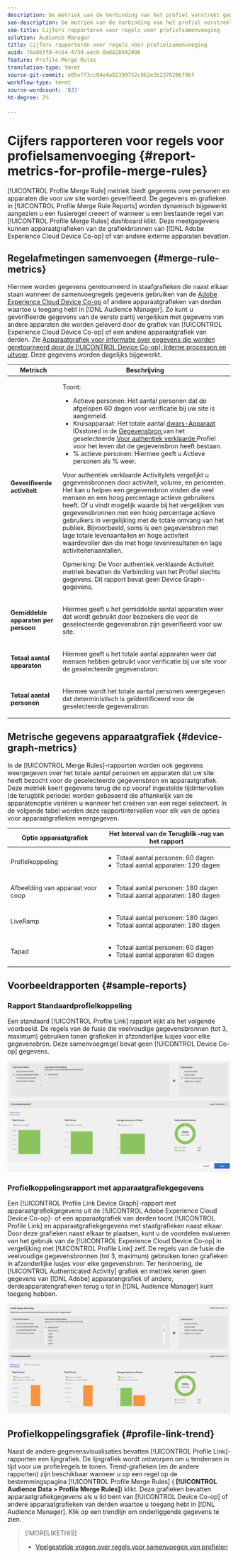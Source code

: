 ```yaml
---
description: De metriek van de Verbinding van het profiel verstrekt gegevens over mensen en apparaten die aan uw plaats voor authentiek verklaren. De gegevens en grafieken in de Verbinding van het Profiel werken dynamisch bij aangezien u een fusieregels creeert of wanneer u een bestaande regel van het dashboard van de Regels van de Fusie van het Profiel klikt. Deze cijfers kunnen apparaatgrafieken van de Adobe Experience Cloud Device Co-op of andere apparaatgrafiekbronnen van derden bevatten.
seo-description: De metriek van de Verbinding van het profiel verstrekt gegevens over mensen en apparaten die aan uw plaats voor authentiek verklaren. De gegevens en grafieken in de Verbinding van het Profiel werken dynamisch bij aangezien u een fusieregels creeert of wanneer u een bestaande regel van het dashboard van de Regels van de Fusie van het Profiel klikt. Deze cijfers kunnen apparaatgrafieken van de Adobe Experience Cloud Device Co-op of andere apparaatgrafiekbronnen van derden bevatten.
seo-title: Cijfers rapporteren voor regels voor profielsamenvoeging
solution: Audience Manager
title: Cijfers rapporteren voor regels voor profielsamenvoeging
uuid: 76a86ff0-4c64-4734-aec0-0a8828942096
feature: Profile Merge Rules
translation-type: tm+mt
source-git-commit: e05eff3cc04e4a82399752c862e2b2370286f96f
workflow-type: tm+mt
source-wordcount: '833'
ht-degree: 2%

---
```



# Cijfers rapporteren voor regels voor profielsamenvoeging {#report-metrics-for-profile-merge-rules}

[!UICONTROL Profile Merge Rule] metriek biedt gegevens over personen en apparaten die voor uw site worden geverifieerd. De gegevens en grafieken in [!UICONTROL Profile Merge Rule Reports] worden dynamisch bijgewerkt aangezien u een fusieregel creeert of wanneer u een bestaande regel van [!UICONTROL Profile Merge Rules] dashboard klikt. Deze meetgegevens kunnen apparaatgrafieken van de grafiekbronnen van [!DNL Adobe Experience Cloud Device Co-op] of van andere externe apparaten bevatten.

## Regelafmetingen samenvoegen {#merge-rule-metrics}

Hiermee worden gegevens geretourneerd in staafgrafieken die naast elkaar staan wanneer de samenvoegregels gegevens gebruiken van de [Adobe Experience Cloud Device Co-op](https://docs.adobe.com/content/help/en/device-co-op/using/about/overview.html) of andere apparaatgrafieken van derden waartoe u toegang hebt in [!DNL Audience Manager]. Zo kunt u geverifieerde gegevens van de eerste partij vergelijken met gegevens van andere apparaten die worden geleverd door de grafiek van [!UICONTROL Experience Cloud Device Co-op] of een andere apparaatgrafiek van derden. Zie [Apparaatgrafiek voor informatie over gegevens die worden geretourneerd door de [!UICONTROL Device Co-op]: Interne processen en uitvoer](https://docs.adobe.com/content/help/en/device-co-op/using/device-graph/device-graph-overview.html). Deze gegevens worden dagelijks bijgewerkt.

<table id="table_A7FB2F9804F84AC8A6DD05C0E6EE7555"> 
 <thead> 
  <tr> 
   <th colname="col1" class="entry"> Metrisch </th> 
   <th colname="col2" class="entry"> Beschrijving </th> 
  </tr> 
 </thead>
 <tbody> 
  <tr> 
   <td colname="col1"> <p> <b><span class="wintitle"> Geverifieerde activiteit</span></b> </p> </td> 
   <td colname="col2"> <p>Toont: </p> 
    <ul id="ul_7F7373919A4A49028EF4BF7B28D9F8E9"> 
     <li id="li_FE2F93C496D64ED8928B3E522C9585EA"> <span class="wintitle"> Actieve personen</span>: Het aantal personen dat de afgelopen 60 dagen voor verificatie bij uw site is aangemeld. </li> 
     <li id="li_60CFD26EE68B442683C0ED5FED1A79C8"> <span class="wintitle"> Kruisapparaat</span>: Het totale aantal  <a href="merge-rules-start.md#create-data-source"> dwars-Apparaat </a> IDsstored in de  <a href="https://docs.adobe.com/content/help/en/audience-manager/user-guide/features/data-sources/manage-datasources.html"> Gegevensbron </a> van het geselecteerde  <a href="merge-rule-definitions.md"> Voor authentiek verklaarde </a> Profiel voor het leven dat de gegevensbron heeft bestaan. </li> 
     <li id="li_F2F07B6A326C4A18B79A0CF2C47D9677"> <span class="wintitle"> % actieve personen</span>: Hiermee geeft u  <span class="wintitle"> Actieve </span> personen als % weer. </li> 
    </ul> <p> <span class="wintitle"> Voor authentiek verklaarde </span> Activitylets vergelijkt u gegevensbronnen door activiteit, volume, en percenten. Het kan u helpen een gegevensbron vinden die veel mensen en een hoog percentage actieve gebruikers heeft. Of u vindt mogelijk waarde bij het vergelijken van gegevensbronnen met een hoog percentage actieve gebruikers in vergelijking met de totale omvang van het publiek. Bijvoorbeeld, soms is een gegevensbron met lage totale levenaantallen en hoge activiteit waardevoller dan die met hoge levenresultaten en lage activiteitenaantallen. </p> <p> <p>Opmerking: De <span class="wintitle"> Voor authentiek verklaarde Activiteit</span> metriek bevatten <span class="wintitle"> de Verbinding van het Profiel</span> slechts gegevens. Dit rapport bevat geen <span class="wintitle"> Device Graph</span>-gegevens. </p> </p> </td> 
  </tr> 
  <tr> 
   <td colname="col1"> <p> <b><span class="wintitle"> Gemiddelde apparaten per persoon</span></b> </p> </td> 
   <td colname="col2"> <p> Hiermee geeft u het gemiddelde aantal apparaten weer dat wordt gebruikt door bezoekers die voor de geselecteerde gegevensbron zijn geverifieerd voor uw site. </p> </td> 
  </tr> 
  <tr> 
   <td colname="col1"> <p> <b><span class="wintitle"> Totaal aantal apparaten</span></b> </p> </td> 
   <td colname="col2"> <p>Hiermee geeft u het totale aantal apparaten weer dat mensen hebben gebruikt voor verificatie bij uw site voor de geselecteerde gegevensbron. </p> </td> 
  </tr> 
  <tr> 
   <td colname="col1"> <p> <b><span class="wintitle"> Totaal aantal personen</span></b> </p> </td> 
   <td colname="col2"> <p>Hiermee wordt het totale aantal personen weergegeven dat deterministisch is geïdentificeerd voor de geselecteerde gegevensbron. </p> </td> 
  </tr> 
 </tbody> 
</table>

## Metrische gegevens apparaatgrafiek {#device-graph-metrics}

In de [!UICONTROL Merge Rules]-rapporten worden ook gegevens weergegeven over het totale aantal personen en apparaten dat uw site heeft bezocht voor de geselecteerde gegevensbron en apparaatgrafiek. Deze metriek keert gegevens terug die op vooraf ingestelde tijdintervallen (de terugblik periode) worden gebaseerd die afhankelijk van de apparatenoptie variëren u wanneer het creëren van een regel selecteert. In de volgende tabel worden deze rapportintervallen voor elk van de opties voor apparaatgrafieken weergegeven.

<table id="table_038983EBC71F4A55BBCA99212AC5DEE6"> 
 <thead> 
  <tr> 
   <th colname="col1" class="entry"> Optie apparaatgrafiek </th> 
   <th colname="col2" class="entry"> Het Interval van de Terugblik-rug van het rapport </th> 
  </tr>
 </thead>
 <tbody> 
  <tr> 
   <td colname="col1"> <p><span class="wintitle"> Profielkoppeling</span> </p> </td> 
   <td colname="col2"> <p> 
     <ul id="ul_B2FF2341573840549FFB96579F537082"> 
      <li id="li_B37323C2F2434F41B407500AC5C15447">Totaal aantal personen: 60 dagen </li> 
      <li id="li_08D911224A60418BBB3CFB4E70CE73D4">Totaal aantal apparaten: 120 dagen </li> 
     </ul> </p> </td> 
  </tr> 
  <tr> 
   <td colname="col1"> <p><span class="wintitle"> Afbeelding van apparaat voor coop</span> </p> </td> 
   <td colname="col2"> <p> 
     <ul id="ul_64AD1DD89DF64703B70B973A463BA020"> 
      <li id="li_D7D3A3871F434CBFA71BE8929EB41648">Totaal aantal personen: 180 dagen </li> 
      <li id="li_125D387986B2463EB310203CE5857EDA">Totaal aantal apparaten: 180 dagen </li> 
     </ul> </p> </td> 
  </tr> 
  <tr> 
   <td colname="col1"> <p><span class="wintitle"> LiveRamp</span> </p> </td> 
   <td colname="col2"> <p> 
     <ul id="ul_2772F3AD7E1440789B635794ECDE8DFB"> 
      <li id="li_1432363829D64615B1D349A3722D6268">Totaal aantal personen: 180 dagen </li> 
      <li id="li_D5C0E3CE92524B54BBD36C73A326292B">Totaal aantal apparaten: 180 dagen </li> 
     </ul> </p> </td> 
  </tr> 
  <tr> 
   <td colname="col1"> <p><span class="wintitle"> Tapad</span> </p> </td> 
   <td colname="col2"> <p> 
     <ul id="ul_274529DB58E6442E95C6AD89BECB1362"> 
      <li id="li_67102211A72A4E47AACFE5E369793C17">Totaal aantal personen: 60 dagen </li> 
      <li id="li_3E8F3DA6A7B5487895A626674DA363A5">Totaal aantal apparaten 60 dagen </li> 
     </ul> </p> </td> 
  </tr> 
 </tbody> 
</table>

## Voorbeeldrapporten {#sample-reports}

### Rapport Standaardprofielkoppeling

Een standaard [!UICONTROL Profile Link] rapport kijkt als het volgende voorbeeld. De regels van de fusie die veelvoudige gegevensbronnen (tot 3, maximum) gebruiken tonen grafieken in afzonderlijke lusjes voor elke gegevensbron. Deze samenvoegregel bevat geen [!UICONTROL Device Co-op] gegevens.

![](assets/profile-link-metrics.png)

### Profielkoppelingsrapport met apparaatgrafiekgegevens

Een [!UICONTROL Profile Link Device Graph]-rapport met apparaatgrafiekgegevens uit de [!UICONTROL Adobe Experience Cloud Device Co-op]- of een apparaatgrafiek van derden toont [!UICONTROL Profile Link] en apparaatgrafiekgegevens met staafgrafieken naast elkaar. Door deze grafieken naast elkaar te plaatsen, kunt u de voordelen evalueren van het gebruik van de [!UICONTROL Experience Cloud Device Co-op] in vergelijking met [!UICONTROL Profile Link] zelf. De regels van de fusie die veelvoudige gegevensbronnen (tot 3, maximum) gebruiken tonen grafieken in afzonderlijke lusjes voor elke gegevensbron. Ter herinnering, de [!UICONTROL Authenticated Activity] grafiek en metriek keren geen gegevens van [!DNL Adobe] apparatengrafiek of andere, derdeapparatengrafieken terug u tot in [!DNL Audience Manager] kunt toegang hebben.

![](assets/profile-link-graph.png)

## Profielkoppelingsgrafiek {#profile-link-trend}

Naast de andere gegevensvisualisaties bevatten [!UICONTROL Profile Link]-rapporten een lijngrafiek. De lijngrafiek wordt ontworpen om u tendensen in tijd voor uw profielregels te tonen. Trend-grafieken (en de andere rapporten) zijn beschikbaar wanneer u op een regel op de bestemmingspagina [!UICONTROL Profile Merge Rules] ( **[!UICONTROL Audience Data > Profile Merge Rules]**) klikt. Deze grafieken bevatten apparaatgrafiekgegevens als u lid bent van [!UICONTROL Device Co-op] of andere apparaatgrafieken van derden waartoe u toegang hebt in [!DNL Audience Manager]. Klik op een trendlijn om onderliggende gegevens te zien.

>[!MORELIKETHIS]
>
>* [Veelgestelde vragen over regels voor samenvoegen van profielen](../../faq/faq-profile-merge.md)

